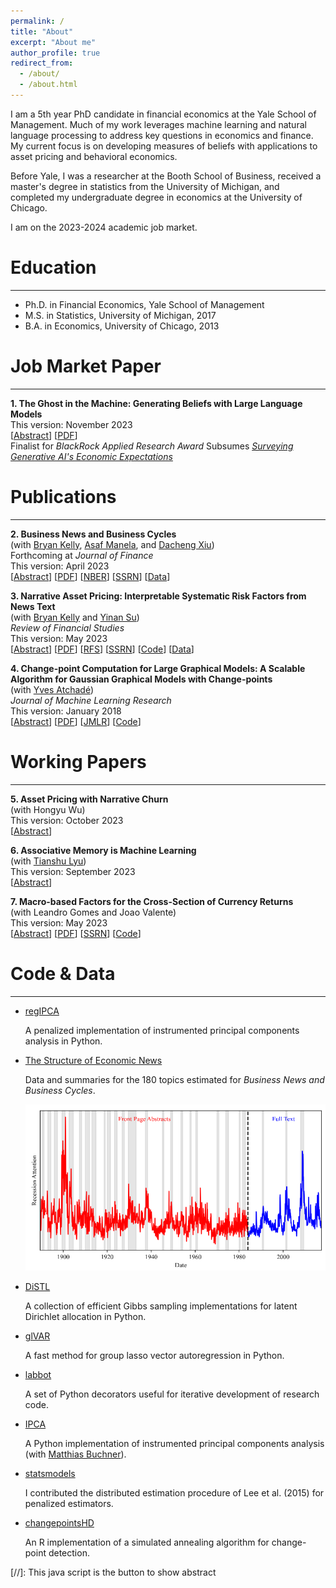 ```yaml
---
permalink: /
title: "About"
excerpt: "About me"
author_profile: true
redirect_from: 
  - /about/
  - /about.html
---
```

I am a 5th year PhD candidate in financial economics at the Yale School of Management.  Much of my work leverages machine learning and natural language processing to address key questions in economics and finance.  My current focus is on developing measures of beliefs with applications to asset pricing and behavioral economics.

Before Yale, I was a researcher at the Booth School of Business, received a master's degree in statistics from the University of Michigan, and completed my undergraduate degree in economics at the University of Chicago.

I am on the 2023-2024 academic job market.

Education
=========
---
* Ph.D. in Financial Economics, Yale School of Management
* M.S. in Statistics, University of Michigan, 2017
* B.A. in Economics, University of Chicago, 2013

<div id="Papers">
</div>

Job Market Paper
================
---
**1. The Ghost in the Machine: Generating Beliefs with Large Language Models**\
This version: November 2023\
  \[<a href="#/" onclick="visib('LLM')">Abstract</a>\] \[[PDF](../files/LLM.pdf)\]\
Finalist for *BlackRock Applied Research Award*
Subsumes *[Surveying Generative AI's Economic Expectations](https://papers.ssrn.com/sol3/papers.cfm?abstract_id=4430515)*
<div id="LLM" style="display: none; text-align: justify; line-height: 1.2" >
I introduce a methodology to generate economic expectations by applying large language models to historical news.  Leveraging this methodology, I make three key contributions.  (1) I show generated expectations closely match existing survey measures and capture many of the same deviations from full-information rational expectations.  (2) I use my method to generate 120 years of economic expectations from which I construct a measure of economic sentiment capturing systematic errors in generated expectations.  (3) I then employ this measure to investigate behavioral theories of bubbles.  Using a sample of industry-level run-ups over the past 100 years, I find that an industry's exposure to economic sentiment is associated with a higher probability of a crash and lower future returns.  Additionally, I find a higher degree of feedback between returns and sentiment during run-ups that crash, consistent with return extrapolation as a key mechanism behind bubbles.
<br>
<IMG src="../files/LLM.png"  alt="LLM"/>
</div>

Publications
============
---
**2. Business News and Business Cycles**\
   (with [Bryan Kelly](https://www.bryankellyacademic.org/), [Asaf Manela](https://asafmanela.github.io/), and [Dacheng Xiu](https://dachxiu.chicagobooth.edu/))\
   Forthcoming at *Journal of Finance*\
   This version: April 2023\
    \[<a href="#/" onclick="visib('BNBC')">Abstract</a>\]   \[[PDF](../files/BNBC.pdf)\] \[[NBER](https://www.nber.org/papers/w29344)\] \[[SSRN](https://papers.ssrn.com/sol3/papers.cfm?abstract_id=3446225)\] \[[Data](http://structureofnews.com/)\]
<div id="BNBC" style="display: none; text-align: justify; line-height: 1.2" >
We propose an approach to measuring the state of the economy via textual analysis of business news. From the full text of 800,000 Wall Street Journal articles for 1984–2017, we estimate a topic model that summarizes business news into interpretable topical themes and quantifies the proportion of news attention allocated to each theme over time. News attention closely tracks a wide range of economic activities and explains 25% of aggregate stock market returns. A text-augmented VAR demonstrates the large incremental role of news text in modeling macroeconomic dynamics. We use this model to retrieve the narratives that underlie business cycle fluctuations.
<br>
<IMG src="../files/BNBC.png"  alt="BNBC"/>
</div>

**3. Narrative Asset Pricing: Interpretable Systematic Risk Factors from News Text**\
   (with [Bryan Kelly](https://www.bryankellyacademic.org/) and [Yinan Su](https://www.suyinan.com/))\
   *Review of Financial Studies*\
   This version: May 2023\
   \[<a href="#/" onclick="visib('narrativeAP')">Abstract</a>\] \[[PDF](../files/narrative_AP.pdf)\] \[[RFS](https://doi.org/10.1093/rfs/hhad042)\] \[[SSRN](https://papers.ssrn.com/sol3/papers.cfm?abstract_id=3895277)\] \[[Code](https://github.com/lbybee/regipca)\] \[[Data](https://dataverse.harvard.edu/dataset.xhtml?persistentId=doi:10.7910/DVN/VIWCTK)\]
<div id="narrativeAP" style="display: none; text-align: justify; line-height: 1.2" >
We estimate a narrative factor pricing model from news text of The Wall Street Journal. Our empirical method integrates topic modeling (LDA), latent factor analysis (IPCA), and variable selection (group lasso). Narrative factors achieve higher out-of-sample Sharpe ratios and smaller pricing errors than standard characteristic-based factor models and predict future investment opportunities in a manner consistent with the ICAPM. We derive an interpretation of the estimated risk factors from narratives in the underlying article text.
<br>
<IMG src="../files/narrative_AP.png"  alt="narrative_AP"/>
</div>

**4. Change-point Computation for Large Graphical Models: A Scalable Algorithm for Gaussian Graphical Models with Change-points**\
    (with [Yves Atchadé](https://math.bu.edu/people/atchade/))\
    *Journal of Machine Learning Research*\
    This version: January 2018\
      \[<a href="#/" onclick="visib('GCP')">Abstract</a>\] \[[PDF](../files/GCP.pdf)\] \[[JMLR](https://www.jmlr.org/papers/volume19/17-218/17-218.pdf)\] \[[Code](https://cran.r-project.org/web/packages/changepointsHD/index.html)\]
<div id="GCP" style="display: none; text-align: justify; line-height: 1.2" >
Graphical models with change-points are computationally challenging to fit, particularly in cases where the number of observation points and the number of nodes in the graph are large. Focusing on Gaussian graphical models, we introduce an approximate majorize- minimize (MM) algorithm that can be useful for computing change-points in large graphical models. The proposed algorithm is an order of magnitude faster than a brute force search. Under some regularity conditions on the data generating process, we show that with high probability, the algorithm converges to a value that is within statistical error of the true change-point. A fast implementation of the algorithm using Markov Chain Monte Carlo is also introduced. The performances of the proposed algorithms are evaluated on synthetic data sets and the algorithm is also used to analyze structural changes in the S&P 500 over the period 2000-2016.
<br>
<IMG src="../files/GCP.png"  alt="GCP"/>
</div>

Working Papers
==============
---

**5. Asset Pricing with Narrative Churn**\
   (with Hongyu Wu)\
   This version: October 2023\
   \[<a href="#/" onclick="visib('churn')">Abstract</a>\]
<div id="churn" style="display: none; text-align: justify; line-height: 1.2" >
   Why do some assets earn higher returns than others? Why are markets so volatile? The CAPM's failure and excess volatility are two of the central puzzles in asset pricing. We propose a new explanation for these puzzles that we term narrative churn: the events or "narratives" that drive asset price variation are constantly changing. By estimating local penalized regressions using textual embeddings extracted from conference call transcripts, we show that (1) narrative churn can explain three times the cross-sectional variation in expected returns as the best static explanations over our sample, (2) narrative churn explains a significantly larger proportion of time-series variation than benchmark models. Finally, we show how our method can be used to decompose the narratives which drive returns to better understand the origins of these puzzles.
<br>
<IMG src="../files/churn.png"  alt="churn"/>
</div>

**6. Associative Memory is Machine Learning**\
   (with [Tianshu Lyu](https://www.tianshulyu.com/))\
   This version: September 2023\
   \[<a href="#/" onclick="visib('MLmemory')">Abstract</a>\]
<div id="MLmemory" style="display: none; text-align: justify; line-height: 1.2" >
    We document a relationship between memory-based models of beliefs and a general class of kernel methods from the statistics and machine learning literature. Motivated by this relationship, we propose a new form of memory-based beliefs which aligns more closely with the state of the art in the machine learning literature. We explore this approach empirically by introducing a measure of "narrative memory" -- similarity between states of the world based on similarity in narrative representations of those states. Using textual embeddings extracted from conference call transcripts, we show that our estimates of memory-based beliefs explain variation in errors in long-term growth forecasts of IBES analysts. We conclude by discussing implications of this relationship for the literature on memory-based models of beliefs.
<br>
<IMG src="../files/MLmemory.png"  alt="MLmemory"/>
</div>

**7. Macro-based Factors for the Cross-Section of Currency Returns**\
    (with Leandro Gomes and Joao Valente)\
    This version: May 2023\
      \[<a href="#/" onclick="visib('mIPCA')">Abstract</a>\] \[[PDF](../files/mIPCA.pdf)\] \[[SSRN](https://papers.ssrn.com/sol3/papers.cfm?abstract_id=4400205)\] \[[Code](https://github.com/bkelly-lab/ipca)\]
<div id="mIPCA" style="display: none; text-align: justify; line-height: 1.2" >
We use macroeconomic characteristics and exposures to Carry and Dollar as instruments to estimate a latent factor model with time-varying betas with the instrumented principal components analysis (IPCA) method by Kelly et al. (2020). On a pure out-of-sample basis, this model can explain up to 78% of cross-sectional variation of a Global panel of currencies excess returns, compared to only 27.9% for Dollar and Carry and 51% for a static PCA model. The latent factor and time-varying exposures are directly linked to macroeconomic fundamentals. The most relevant are exports exposures to commodities and US trade, credit over GDP, and interest rate differentials. This model, therefore, sheds light on how to incorporate macroeconomic fundamentals to explain time-series and cross-section.
<br>
<IMG src="../files/mIPCA.png"  alt="mIPCA"/>
</div>

<div id="CodeData">
</div>

Code & Data
===========
---
- [regIPCA](https://github.com/lbybee/regipca)

    A penalized implementation of instrumented principal components analysis in Python.

- [The Structure of Economic News](http://structureofnews.com/)

    Data and summaries for the 180 topics estimated for *Business News and Business Cycles*.

    ![Recession Attention](../files/structure_att.png)

- [DiSTL](https://github.com/lbybee/DiSTL)

    A collection of efficient Gibbs sampling implementations for latent Dirichlet allocation in Python.

- [glVAR](https://github.com/lbybee/glVAR)

   A fast method for group lasso vector autoregression in Python.

- [labbot](https://github.com/lbybee/labbot)

    A set of Python decorators useful for iterative development of research code.

- [IPCA](https://github.com/bkelly-lab/ipca)

    A Python implementation of instrumented principal components analysis (with [Matthias Buchner](https://www.mbuechner.com/)).

- [statsmodels](https://github.com/statsmodels/statsmodels)

    I contributed the distributed estimation procedure of Lee et al. (2015) for penalized estimators.

- [changepointsHD](https://cran.r-project.org/web/packages/changepointsHD/index.html)

    An R implementation of a simulated annealing algorithm for change-point detection.

[//]: This java script is the button to show abstract
<script>
 function visib(id) {
  var x = document.getElementById(id);
  if (x.style.display === "block") {
    x.style.display = "none";
  } else {
    x.style.display = "block";
  }
}
</script>
